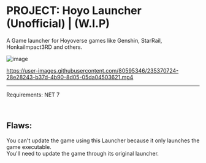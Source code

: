 # PROJECT: Hoyo Launcher (Unofficial) | (W.I.P)
A Game launcher for Hoyoverse games like Genshin, StarRail, HonkaiImpact3RD and others.

![image](readme/main.JPG)

https://user-images.githubusercontent.com/80595346/235370724-28e28243-b37d-4b90-8d05-05da04503621.mp4

---

Requirements: NET 7

<br>

## Flaws:
You can't update the game using this Launcher because it only launches the game executable.<br>
You'll need to update the game through its original launcher.
